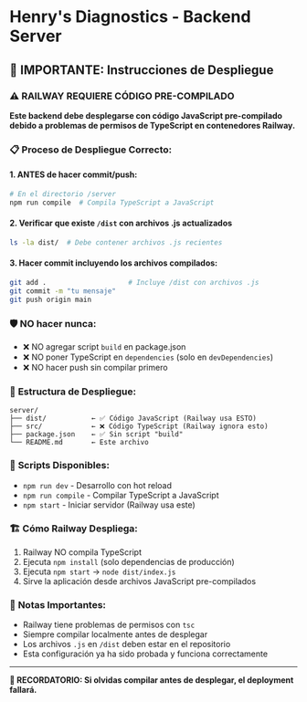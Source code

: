 # Henry's Diagnostics - Backend Server

## 🚀 IMPORTANTE: Instrucciones de Despliegue

### ⚠️ **RAILWAY REQUIERE CÓDIGO PRE-COMPILADO**

**Este backend debe desplegarse con código JavaScript pre-compilado debido a problemas de permisos de TypeScript en contenedores Railway.**

### 📋 Proceso de Despliegue Correcto:

#### 1. **ANTES de hacer commit/push:**
```bash
# En el directorio /server
npm run compile  # Compila TypeScript a JavaScript
```

#### 2. **Verificar que existe `/dist` con archivos .js actualizados**
```bash
ls -la dist/  # Debe contener archivos .js recientes
```

#### 3. **Hacer commit incluyendo los archivos compilados:**
```bash
git add .                    # Incluye /dist con archivos .js
git commit -m "tu mensaje"
git push origin main
```

### 🛡️ **NO hacer nunca:**
- ❌ NO agregar script `build` en package.json
- ❌ NO poner TypeScript en `dependencies` (solo en `devDependencies`)
- ❌ NO hacer push sin compilar primero

### 📁 **Estructura de Despliegue:**
```
server/
├── dist/           ← ✅ Código JavaScript (Railway usa ESTO)
├── src/            ← ❌ Código TypeScript (Railway ignora esto)
├── package.json    ← ✅ Sin script "build"
└── README.md       ← Este archivo
```

### 🔧 **Scripts Disponibles:**
- `npm run dev` - Desarrollo con hot reload
- `npm run compile` - Compilar TypeScript a JavaScript
- `npm start` - Iniciar servidor (Railway usa este)

### 🏗️ **Cómo Railway Despliega:**
1. Railway NO compila TypeScript
2. Ejecuta `npm install` (solo dependencias de producción)
3. Ejecuta `npm start` → `node dist/index.js`
4. Sirve la aplicación desde archivos JavaScript pre-compilados

### 📝 **Notas Importantes:**
- Railway tiene problemas de permisos con `tsc`
- Siempre compilar localmente antes de desplegar
- Los archivos `.js` en `/dist` deben estar en el repositorio
- Esta configuración ya ha sido probada y funciona correctamente

---

**🚨 RECORDATORIO: Si olvidas compilar antes de desplegar, el deployment fallará.**
